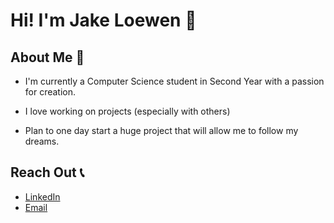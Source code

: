 # Hi! I'm Jake Loewen 🤙

## About Me 💭

- I'm currently a Computer Science student in Second Year with a passion for creation. 

- I love working on projects (especially with others)

- Plan to one day start a huge project that will allow me to follow my dreams.

## Reach Out 📞

- [LinkedIn](https://www.linkedin.com/in/jacob-loewen-75b509264/)
- [Email](jakeploewen@gmail.com)
